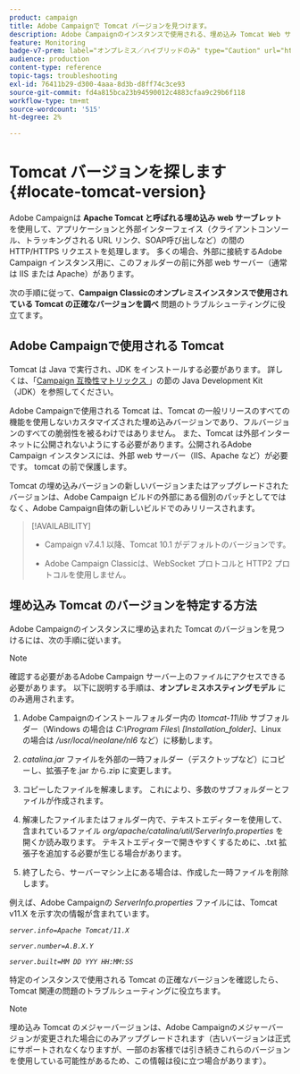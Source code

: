 ```yaml
---
product: campaign
title: Adobe Campaignで Tomcat バージョンを見つけます。
description: Adobe Campaignのインスタンスで使用される、埋め込み Tomcat Web サーブレットの現在のバージョンを確認する方法について説明します
feature: Monitoring
badge-v7-prem: label="オンプレミス／ハイブリッドのみ" type="Caution" url="https://experienceleague.adobe.com/docs/campaign-classic/using/installing-campaign-classic/architecture-and-hosting-models/hosting-models-lp/hosting-models.html?lang=ja" tooltip="オンプレミスデプロイメントとハイブリッドデプロイメントにのみ適用されます"
audience: production
content-type: reference
topic-tags: troubleshooting
exl-id: 76411b29-d300-4aaa-8d3b-d8ff74c3ce93
source-git-commit: fd4a815bca23b94590012c4883cfaa9c29b6f118
workflow-type: tm+mt
source-wordcount: '515'
ht-degree: 2%

---
```


# Tomcat バージョンを探します{#locate-tomcat-version}

Adobe Campaignは **Apache Tomcat と呼ばれる埋め込み web サーブレット** を使用して、アプリケーションと外部インターフェイス（クライアントコンソール、トラッキングされる URL リンク、SOAP呼び出しなど）の間の HTTP/HTTPS リクエストを処理します。 多くの場合、外部に接続するAdobe Campaign インスタンス用に、このフォルダーの前に外部 web サーバー（通常は IIS または Apache）があります。

次の手順に従って、**Campaign Classicのオンプレミスインスタンスで使用されている Tomcat の正確なバージョンを調べ** 問題のトラブルシューティングに役立てます。

## Adobe Campaignで使用される Tomcat

Tomcat は Java で実行され、JDK をインストールする必要があります。 詳しくは、「[Campaign 互換性マトリックス ](../../rn/using/compatibility-matrix.md)」の節の Java Development Kit （JDK）を参照してください。

Adobe Campaignで使用される Tomcat は、Tomcat の一般リリースのすべての機能を使用しないカスタマイズされた埋め込みバージョンであり、フルバージョンのすべての脆弱性を被るわけではありません。 また、Tomcat は外部インターネットに公開されないようにする必要があります。公開されるAdobe Campaign インスタンスには、外部 web サーバー（IIS、Apache など）が必要です。 tomcat の前で保護します。

Tomcat の埋め込みバージョンの新しいバージョンまたはアップグレードされたバージョンは、Adobe Campaign ビルドの外部にある個別のパッチとしてではなく、Adobe Campaign自体の新しいビルドでのみリリースされます。

>[!AVAILABILITY]
>
>
>* Campaign v7.4.1 以降、Tomcat 10.1 がデフォルトのバージョンです。
>
>* Adobe Campaign Classicは、WebSocket プロトコルと HTTP2 プロトコルを使用しません。
>


## 埋め込み Tomcat のバージョンを特定する方法

Adobe Campaignのインスタンスに埋め込まれた Tomcat のバージョンを見つけるには、次の手順に従います。

>[!NOTE]
>
>確認する必要があるAdobe Campaign サーバー上のファイルにアクセスできる必要があります。 以下に説明する手順は、**オンプレミスホスティングモデル** にのみ適用されます。

1. Adobe Campaignのインストールフォルダー内の *\tomcat-11\lib* サブフォルダー（Windows の場合は *C:\Program Files\ [Installation_folder]*、Linux の場合は */usr/local/neolane/nl6* など）に移動します。

1. *catalina.jar* ファイルを外部の一時フォルダー（デスクトップなど）にコピーし、拡張子を.jar から.zip に変更します。

1. コピーしたファイルを解凍します。 これにより、多数のサブフォルダーとファイルが作成されます。

1. 解凍したファイルまたはフォルダー内で、テキストエディターを使用して、含まれているファイル *org/apache/catalina/util/ServerInfo.properties* を開くか読み取ります。 テキストエディターで開きやすくするために、.txt 拡張子を追加する必要が生じる場合があります。

1. 終了したら、サーバーマシン上にある場合は、作成した一時ファイルを削除します。

例えば、Adobe Campaignの *ServerInfo.properties* ファイルには、Tomcat v11.X を示す次の情報が含まれています。

*`server.info=Apache Tomcat/11.X`*

*`server.number=A.B.X.Y`*

*`server.built=MM DD YYY HH:MM:SS`*

特定のインスタンスで使用される Tomcat の正確なバージョンを確認したら、Tomcat 関連の問題のトラブルシューティングに役立ちます。

>[!NOTE]
>
>埋め込み Tomcat のメジャーバージョンは、Adobe Campaignのメジャーバージョンが変更された場合にのみアップグレードされます（古いバージョンは正式にサポートされなくなりますが、一部のお客様では引き続きこれらのバージョンを使用している可能性があるため、この情報は役に立つ場合があります）。
>

